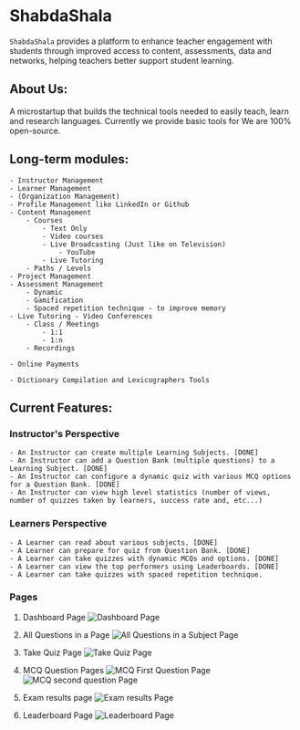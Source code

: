# ShabdaShala

`ShabdaShala` provides a platform to enhance teacher engagement with students through improved access to content, assessments, data and networks, helping teachers better support student learning.

## About Us:
A microstartup that builds the technical tools needed to easily teach, learn and research languages. Currently we provide basic tools for  We are 100% open-source.

## Long-term modules:
	- Instructor Management
	- Learner Management
	- (Organization Management)
	- Profile Management like LinkedIn or Github
	- Content Management
		- Courses
			- Text Only
			- Video courses
			- Live Broadcasting (Just like on Television)
				- YouTube
			- Live Tutoring
		- Paths / Levels
	- Project Management
	- Assessment Management
		- Dynamic
		- Gamification
		- Spaced repetition technique - to improve memory
	- Live Tutoring - Video Conferences
		- Class / Meetings
			- 1:1
			- 1:n
		- Recordings

	- Online Payments

	- Dictionary Compilation and Lexicographers Tools

## Current Features:

### Instructor's Perspective
    - An Instructor can create multiple Learning Subjects. [DONE]
    - An Instructor can add a Question Bank (multiple questions) to a Learning Subject. [DONE]
    - An Instructor can configure a dynamic quiz with various MCQ options for a Question Bank. [DONE]
    - An Instructor can view high level statistics (number of views, number of quizzes taken by learners, success rate and, etc...)

### Learners Perspective
    - A Learner can read about various subjects. [DONE]
    - A Learner can prepare for quiz from Question Bank. [DONE]
    - A Learner can take quizzes with dynamic MCQs and options. [DONE]
    - A Learner can view the top performers using Leaderboards. [DONE]
    - A Learner can take quizzes with spaced repetition technique.

### Pages

1. Dashboard Page
![Dashboard Page](./docs/screenshots/screen-1.png)

2. All Questions in a Page
![All Questions in a Subject Page](./docs/screenshots/screen-2.png)

3. Take Quiz Page
![Take Quiz Page](./docs/screenshots/screen-3.png)

4. MCQ Question Pages
![MCQ First Question Page](./docs/screenshots/screen-4.png)
![MCQ second question Page](./docs/screenshots/screen-5.png)

5. Exam results page
![Exam results Page](./docs/screenshots/screen-6.png)

6. Leaderboard Page
![Leaderboard Page](./docs/screenshots/screen-7.png)
